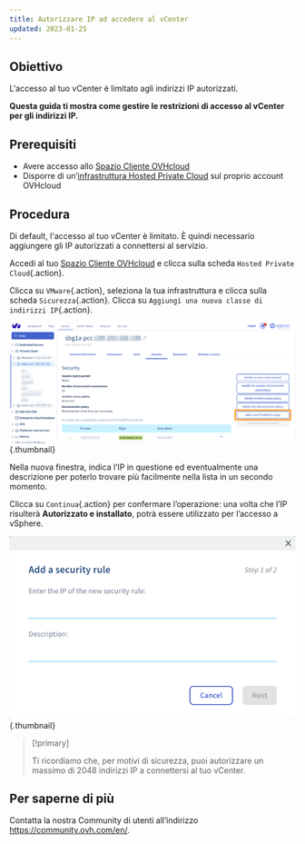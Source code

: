 ```yaml
---
title: Autorizzare IP ad accedere al vCenter
updated: 2023-01-25
---
```



## Obiettivo

L'accesso al tuo vCenter è limitato agli indirizzi IP autorizzati.

**Questa guida ti mostra come gestire le restrizioni di accesso al vCenter per gli indirizzi IP.**

## Prerequisiti

* Avere accesso allo [Spazio Cliente OVHcloud](https://www.ovh.com/auth/?action=gotomanager&from=https://www.ovh.it/&ovhSubsidiary=it)
* Disporre di un’[infrastruttura Hosted Private Cloud](https://www.ovhcloud.com/it/enterprise/products/hosted-private-cloud/) sul proprio account OVHcloud

## Procedura

Di default, l'accesso al tuo vCenter è limitato. È quindi necessario aggiungere gli IP autorizzati a connettersi al servizio.

Accedi al tuo [Spazio Cliente OVHcloud](https://www.ovh.com/auth/?action=gotomanager&from=https://www.ovh.it/&ovhSubsidiary=it) e clicca sulla scheda `Hosted Private Cloud`{.action}.

Clicca su `VMware`{.action}, seleziona la tua infrastruttura e clicca sulla scheda `Sicurezza`{.action}. Clicca su `Aggiungi una nuova classe di indirizzi IP`{.action}.

![vCenter](images/restrictIP.JPG){.thumbnail}

Nella nuova finestra, indica l’IP in questione ed eventualmente una descrizione per poterlo trovare più facilmente nella lista in un secondo momento.

Clicca su `Continua`{.action} per confermare l’operazione: una volta che l’IP risulterà **Autorizzato e installato**, potrà essere utilizzato per l’accesso a vSphere.

![vCenter](images/restrictIP2.JPG){.thumbnail}

> [!primary]
>
> Ti ricordiamo che, per motivi di sicurezza, puoi autorizzare un massimo di 2048 indirizzi IP a connettersi al tuo vCenter.
>

## Per saperne di più

Contatta la nostra Community di utenti all’indirizzo <https://community.ovh.com/en/>.
